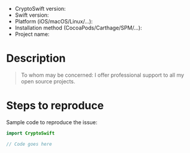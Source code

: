 - CryptoSwift version: 
- Swift version: 
- Platform (iOS/macOS/Linux/...): 
- Installation method (CocoaPods/Carthage/SPM/...): 
- Project name:

# Description

> To whom may be concerned: I offer professional support to all my open source projects.

# Steps to reproduce


Sample code to reproduce the issue:

```swift
import CryptoSwift

// Code goes here

```
